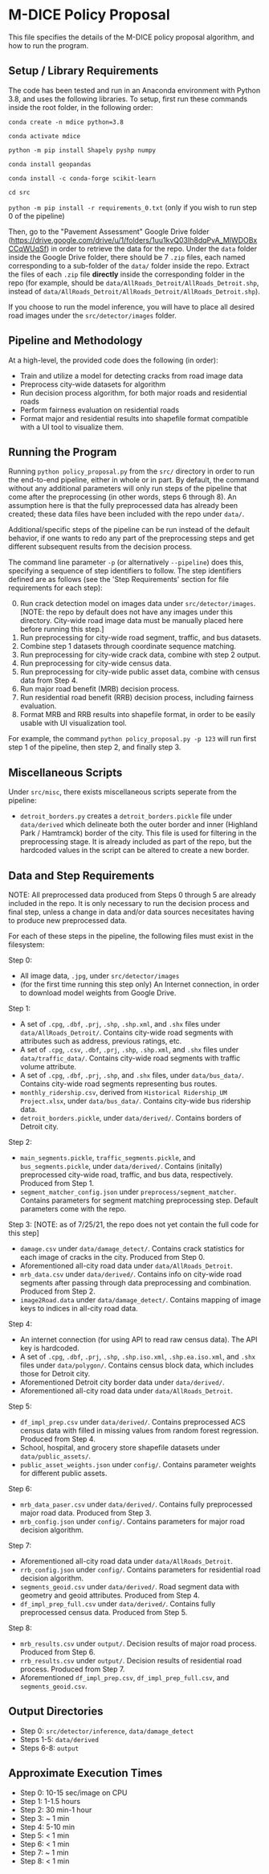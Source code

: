 # M-DICE Policy Proposal

This file specifies the details of the M-DICE policy proposal algorithm, and how to run the program.

## Setup / Library Requirements

The code has been tested and run in an Anaconda environment with Python 3.8, and uses the following libraries. To setup, first run these commands inside the root folder, in the following order:

`conda create -n mdice python=3.8`

`conda activate mdice`

`python -m pip install Shapely pyshp numpy`

`conda install geopandas`

`conda install -c conda-forge scikit-learn`

`cd src`

`python -m pip install -r requirements_0.txt` (only if you wish to run step 0 of the pipeline)

Then, go to the "Pavement Assessment" Google Drive folder (https://drive.google.com/drive/u/1/folders/1uu1kvQ03Ih8dqPvA_MIWDOBxCCqWUqSf) in order to retrieve the data for the repo. Under the `data` folder inside the Google Drive folder, there should be 7 `.zip` files, each named corresponding to a sub-folder of the `data/` folder inside the repo. Extract the files of each `.zip` file **directly** inside the corresponding folder in the repo (for example, should be `data/AllRoads_Detroit/AllRoads_Detroit.shp`, instead of `data/AllRoads_Detroit/AllRoads_Detroit/AllRoads_Detroit.shp`).

If you choose to run the model inference, you will have to place all desired road images under the `src/detector/images` folder.

## Pipeline and Methodology

At a high-level, the provided code does the following (in order):
* Train and utilize a model for detecting cracks from road image data
* Preprocess city-wide datasets for algorithm
* Run decision process algorithm, for both major roads and residential roads
* Perform fairness evaluation on residential roads
* Format major and residential results into shapefile format compatible with a UI tool to visualize them.

## Running the Program

Running `python policy_proposal.py` from the `src/` directory in order to run the end-to-end pipeline, either in whole or in part. By default, the command without any additional parameters will only run steps of the pipeline that come after the preprocessing (in other words, steps 6 through 8). An assumption here is that the fully preprocessed data has already been created; these data files have been included with the repo under `data/`.

Additional/specific steps of the pipeline can be run instead of the default behavior, if one wants to redo any part of the preprocessing steps and get different subsequent results from the decision process.

The command line parameter `-p` (or alternatively `--pipeline`) does this, specifying a sequence of step identifiers to follow. The step identifiers defined are as follows (see the 'Step Requirements' section for file requirements for each step):

0. Run crack detection model on images data under `src/detector/images`. [NOTE: the repo by default does not have any images under this directory. City-wide road image data must be manually placed here before running this step.] 
1. Run preprocessing for city-wide road segment, traffic, and bus datasets.
2. Combine step 1 datasets through coordinate sequence matching.
3. Run preprocessing for city-wide crack data, combine with step 2 output.
4. Run preprocessing for city-wide census data.
5. Run preprocessing for city-wide public asset data, combine with census data from Step 4.
6. Run major road benefit (MRB) decision process.
7. Run residential road benefit (RRB) decision process, including fairness evaluation.
8. Format MRB and RRB results into shapefile format, in order to be easily usable with UI visualization tool.

For example, the command `python policy_proposal.py -p 123` will run first step 1 of the pipeline, then step 2, and finally step 3.

## Miscellaneous Scripts

Under `src/misc`, there exists miscellaneous scripts seperate from the pipeline:
* `detroit_borders.py` creates a `detroit_borders.pickle` file under `data/derived` which delineate both the outer border and inner (Highland Park / Hamtramck) border of the city. This file is used for filtering in the preprocessing stage. It is already included as part of the repo, but the hardcoded values in the script can be altered to create a new border.

## Data and Step Requirements

NOTE: All preprocessed data produced from Steps 0 through 5 are already included in the repo. It is only necessary to run the decision process and final step, unless a change in data and/or data sources necesitates having to produce new preprocessed data.

For each of these steps in the pipeline, the following files must exist in the filesystem:

Step 0:
  * All image data, `.jpg`, under `src/detector/images`
  * (for the first time running this step only) An Internet connection, in order to download model weights from Google Drive.

Step 1:
  * A set of `.cpg`, `.dbf`, `.prj`, `.shp`, `.shp.xml`, and `.shx` files under `data/AllRoads_Detroit/`. Contains city-wide road segments with attributes such as address, previous ratings, etc.
  * A set of `.cpg`, `.csv`, `.dbf`, `.prj`, `.shp`, `.shp.xml`, and `.shx` files under `data/traffic_data/`. Contains city-wide road segments with traffic volume attribute.
  * A set of `.cpg`, `.dbf`, `.prj`, `.shp`, and `.shx` files, under `data/bus_data/`. Contains city-wide road segments representing bus routes.
  * `monthly_ridership.csv`, derived from `Historical Ridership_UM Project.xlsx`, under `data/bus_data/`. Contains city-wide bus ridership data.
  * `detroit_borders.pickle`, under `data/derived/`. Contains borders of Detroit city.

Step 2:
  * `main_segments.pickle`, `traffic_segments.pickle`, and `bus_segments.pickle`, under `data/derived/`. Contains (initally) preprocessed city-wide road, traffic, and bus data, respectively. Produced from Step 1.
  * `segment_matcher_config.json` under `preprocess/segment_matcher`. Contains parameters for segment matching preprocessing step. Default parameters come with the repo.

Step 3: [NOTE: as of 7/25/21, the repo does not yet contain the full code for this step]
  * `damage.csv` under `data/damage_detect/`. Contains crack statistics for each image of cracks in the city. Produced from Step 0.
  * Aforementioned all-city road data under `data/AllRoads_Detroit`.
  * `mrb_data.csv` under `data/derived/`. Contains info on city-wide road segments after passing through data preprocessing and combination. Produced from Step 2.
  * `image2Road.data` under `data/damage_detect/`. Contains mapping of image keys to indices in all-city road data.

Step 4:
  * An internet connection (for using API to read raw census data). The API key is hardcoded.
  * A set of `.cpg`, `.dbf`, `.prj`, `.shp`, `.shp.iso.xml`, `.shp.ea.iso.xml`, and `.shx` files under `data/polygon/`. Contains census block data, which includes those for Detroit city.
  * Aforementioned Detroit city border data under `data/derived/`.
  * Aforementioned all-city road data under `data/AllRoads_Detroit`.

Step 5:
  * `df_impl_prep.csv` under `data/derived/`. Contains preprocessed ACS census data with filled in missing values from random forest regression. Produced from Step 4.
  * School, hospital, and grocery store shapefile datasets under `data/public_assets/`.
  * `public_asset_weights.json` under `config/`. Contains parameter weights for different public assets.

Step 6:
  * `mrb_data_paser.csv` under `data/derived/`. Contains fully preprocessed major road data. Produced from Step 3.
  * `mrb_config.json` under `config/`. Contains parameters for major road decision algorithm.

Step 7:
  * Aforementioned all-city road data under `data/AllRoads_Detroit`.
  * `rrb_config.json` under `config/`. Contains parameters for residential road decision algorithm.
  * `segments_geoid.csv` under `data/derived/`. Road segment data with geometry and geoid attributes. Produced from Step 4.
  * `df_impl_prep_full.csv` under `data/derived/`. Contains fully preprocessed census data. Produced from Step 5.

Step 8:
  * `mrb_results.csv` under `output/`. Decision results of major road process. Produced from Step 6.
  * `rrb_results.csv` under `output/`. Decision results of residential road process. Produced from Step 7.
  * Aforementioned `df_impl_prep.csv`, `df_impl_prep_full.csv`, and `segments_geoid.csv`.

## Output Directories

* Step 0: `src/detector/inference`, `data/damage_detect`
* Steps 1-5: `data/derived`
* Steps 6-8: `output`

## Approximate Execution Times

* Step 0: 10-15 sec/image on CPU
* Step 1: 1-1.5 hours
* Step 2: 30 min-1 hour
* Step 3: ~ 1 min
* Step 4: 5-10 min
* Step 5: < 1 min
* Step 6: < 1 min
* Step 7: ~ 1 min
* Step 8: < 1 min
